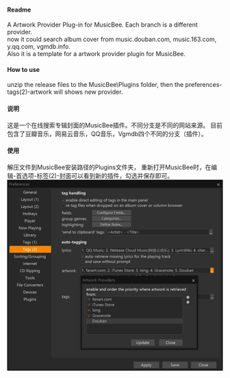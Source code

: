 
#### Readme
A Artwork Provider Plug-in for MusicBee. Each branch is a different provider.  
now it could search album cover from music.douban.com, music.163.com, y.qq.com, vgmdb.info.   
Also it is a template for a artwork provider plugin for MusicBee.

#### How to use
unzip the release files to the MusicBee\Plugins folder, then the preferences-tags(2)-artwork will shows new provider.

#### 说明
这是一个在线搜索专辑封面的MusicBee插件。不同分支是不同的网站来源。
目前包含了豆瓣音乐，网易云音乐，QQ音乐，Vgmdb四个不同的分支（插件）。

#### 使用
解压文件到MusicBee安装路径的Plugins文件夹， 重新打开MusicBee时，在编辑-首选项-标签(2)-封面可以看到新的插件，勾选并保存即可。
![img](screenshot1.png)

